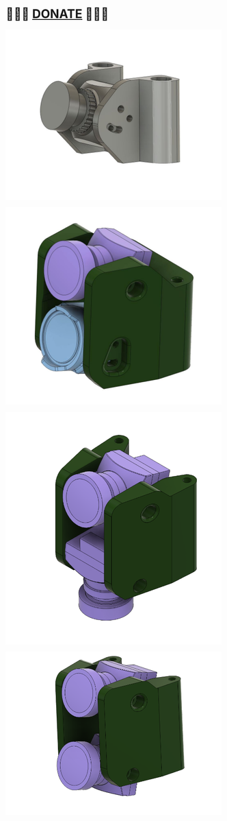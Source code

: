 
# 🍩🍩🍩 [DONATE](https://send.monobank.ua/jar/8GPxyGjM8E) 🍩🍩🍩


![](/FPV_CAMERA_MOUNT/Static/1.jpg)

![](/FPV_CAMERA_MOUNT/Static/2.jpg)

![](/FPV_CAMERA_MOUNT/Static/3.jpg)

![](/FPV_CAMERA_MOUNT/Static/4.jpg)

